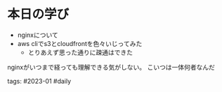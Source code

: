 # 本日の学び
- nginxについて
- aws cliでs3とcloudfrontを色々いじってみた
	- とりあえず思った通りに疎通はできた

nginxがいつまで経っても理解できる気がしない。
こいつは一体何者なんだ

 tags: #2023-01 #daily